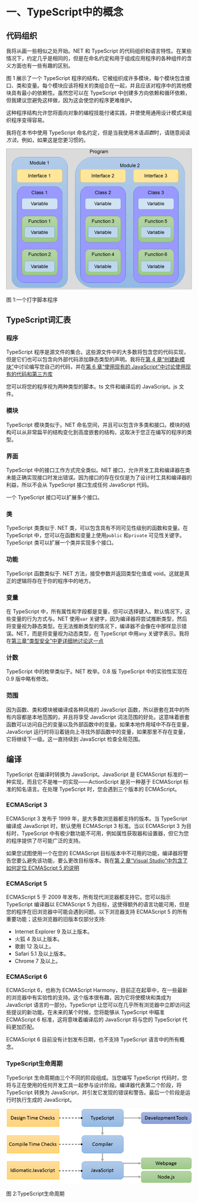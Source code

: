 # 一、TypeScript中的概念

## 代码组织

我将从画一些相似之处开始。NET 和 TypeScript 的代码组织和语言特性。在某些情况下，约定几乎是相同的，但是在命名约定和用于组成应用程序的各种组件的含义方面也有一些有趣的区别。

图 1 展示了一个 TypeScript 程序的结构，它被组织成许多模块，每个模块包含接口、类和变量。每个模块应该将相关的类组合在一起，并且应该对程序中的其他模块具有最小的依赖性。虽然您可以在 TypeScript 中创建多方向依赖和循环依赖，但我建议您避免这样做，因为这会使您的程序更难维护。

这种程序结构允许您将面向对象的编程技能付诸实践，并使使用通用设计模式来组织程序变得容易。

我将在本书中使用 TypeScript 命名约定，但是当我使用术语*函数*时，请随意阅读*方法*，例如，如果这是您更习惯的。

![](img/image002.png)

图 1:一个打字脚本程序

## TypeScript词汇表

### 程序

TypeScript 程序是源文件的集合。这些源文件中的大多数将包含您的代码实现，但是它们也可以包含向外部代码添加静态类型的声明。我将在[第 4 章“创建新模块”](04.html#sigil_toc_id_43)中讨论编写您自己的代码，并在[第 6 章“使用现有的 JavaScript”中讨论使用现有的代码和第三方库](06.html#sigil_toc_id_82)

您可以将您的程序视为两种类型的脚本。ts 文件和编译后的 JavaScript。js 文件。

### 模块

TypeScript 模块类似于。NET 命名空间，并且可以包含许多类和接口。模块的结构可以从非常扁平的结构变化到高度嵌套的结构，这取决于您正在编写的程序的类型。

### 界面

TypeScript 中的接口工作方式完全类似。NET 接口，允许开发工具和编译器在类未能正确实现接口时发出错误。因为接口的存在仅仅是为了设计时工具和编译器的利益，所以不会从 TypeScript 接口生成任何 JavaScript 代码。

一个 TypeScript 接口可以扩展多个接口。

### 类

TypeScript 类类似于. NET 类，可以包含具有不同可见性级别的函数和变量。在 TypeScript 中，您可以在函数和变量上使用``public`` 和``private`` 可见性关键字。TypeScript 类可以扩展一个类并实现多个接口。

### 功能

TypeScript 函数类似于. NET 方法，接受参数并返回类型化值或 void。这就是真正的逻辑将存在于你的程序中的地方。

### 变量

在 TypeScript 中，所有属性和字段都是变量，但可以选择键入。默认情况下，这些变量的行为方式与。NET 使用``var`` 关键字，因为编译器将尝试推断类型，然后将变量视为静态类型。在无法推断类型的情况下，编译器不会像在中那样显示错误。NET，而是将变量视为动态类型，在 TypeScript 中用``any`` 关键字表示。我将在[第三章“类型安全”中更详细地讨论这一点](03.html#sigil_toc_id_18)

### 计数

TypeScript 中的枚举类似于。NET 枚举。0.8 版 TypeScript 中的实验性实现在 0.9 版中略有修改。

### 范围

因为函数、类和模块被编译成各种风格的 JavaScript 函数，所以嵌套在其中的所有内容都是本地范围的，并且将享受 JavaScript 词法范围的好处。这意味着嵌套函数可以访问自己的变量以及外部函数中的变量。如果本地作用域中不存在变量，JavaScript 运行时将沿着链向上寻找外部函数中的变量，如果那里不存在变量，它将继续下一级。这一直持续到 JavaScript 检查全局范围。

## 编译

TypeScript 在编译时转换为 JavaScript。JavaScript 是 ECMAScript 标准的一种实现，而且它不是唯一的实现——ActionScript 是另一种基于 ECMAScript 标准的知名语言。在处理 TypeScript 时，您会遇到三个版本的 ECMAScript。

### ECMAScript 3

ECMAScript 3 发布于 1999 年，是大多数浏览器都支持的版本。当 TypeScript 编译成 JavaScript 时，默认使用 ECMAScript 3 标准。当以 ECMAScript 3 为目标时，TypeScript 中有极少数功能不可用，例如属性获取器和设置器，但它为您的程序提供了尽可能广泛的支持。

如果您试图使用一个在您的 ECMAScript 目标版本中不可用的功能，编译器将警告您要么避免该功能，要么更改目标版本。我在[第 2 章“Visual Studio”中包含了如何定位 ECMAScript 5 的说明](02.html#sigil_toc_id_13)

### ECMAScript 5

ECMAScript 5 于 2009 年发布，所有现代浏览器都支持它。您可以指示 TypeScript 编译器以 ECMAScript 5 为目标，这使得额外的语言功能可用，但是您的程序在旧浏览器中可能会遇到问题。以下浏览器支持 ECMAScript 5 的所有重要功能；这些浏览器的旧版本仅部分支持:

*   Internet Explorer 9 及以上版本。
*   火狐 4 及以上版本。
*   歌剧 12 及以上。
*   Safari 5.1 及以上版本。
*   Chrome 7 及以上。

### ECMAScript 6

ECMAScript 6，也称为 ECMAScript Harmony，目前正在起草中，在一些最新的浏览器中有实验性的支持。这个版本很有趣，因为它将使模块和类成为 JavaScript 语言的一部分。TypeScript 让您可以在几乎所有浏览器中立即访问这些提议的新功能。在未来的某个时候，您将能够从 TypeScript 中瞄准 ECMAScript 6 标准，这将意味着编译后的 JavaScript 将与您的 TypeScript 代码更加匹配。

ECMAScript 6 目前没有计划发布日期，也不支持 TypeScript 语言中的所有概念。

### TypeScript生命周期

TypeScript 生命周期由三个不同的阶段组成。当您编写 TypeScript 代码时，您将与正在使用的任何开发工具一起参与设计阶段。编译器代表第二个阶段，将 TypeScript 转换为 JavaScript，并引发它发现的错误和警告。最后一个阶段是运行时执行生成的 JavaScript。

![](img/image003.png)

图 2:TypeScript生命周期